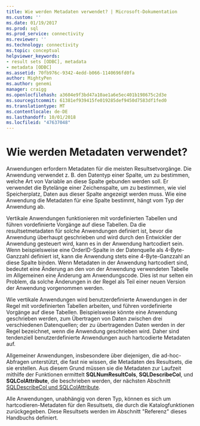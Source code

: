 ```yaml
---
title: Wie werden Metadaten verwendet? | Microsoft-Dokumentation
ms.custom: ''
ms.date: 01/19/2017
ms.prod: sql
ms.prod_service: connectivity
ms.reviewer: ''
ms.technology: connectivity
ms.topic: conceptual
helpviewer_keywords:
- result sets [ODBC], metadata
- metadata [ODBC]
ms.assetid: 70fb976c-9342-4edd-b066-1140696fd0fa
author: MightyPen
ms.author: genemi
manager: craigg
ms.openlocfilehash: a3604e9f3bd47a10ae1a6e5ec401b198675c2d3e
ms.sourcegitcommit: 61381ef939415fe019285def9450d7583df1fed0
ms.translationtype: MT
ms.contentlocale: de-DE
ms.lasthandoff: 10/01/2018
ms.locfileid: "47637048"
---
```

# <a name="how-is-metadata-used"></a>Wie werden Metadaten verwendet?
Anwendungen erfordern Metadaten für die meisten Resultsetvorgänge. Die Anwendung verwendet z. B. den Datentyp einer Spalte, um zu bestimmen, welche Art von Variable an diese Spalte gebunden werden soll. Er verwendet die Bytelänge einer Zeichenspalte, um zu bestimmen, wie viel Speicherplatz, Daten aus dieser Spalte angezeigt werden muss. Wie eine Anwendung die Metadaten für eine Spalte bestimmt, hängt vom Typ der Anwendung ab.  
  
 Vertikale Anwendungen funktionieren mit vordefinierten Tabellen und führen vordefinierte Vorgänge auf diese Tabellen. Da die resultsetmetadaten für solche Anwendungen definiert ist, bevor die Anwendung überhaupt geschrieben und wird durch den Entwickler der Anwendung gesteuert wird, kann es in der Anwendung hartcodiert sein. Wenn beispielsweise eine OrderID-Spalte in der Datenquelle als 4-Byte-Ganzzahl definiert ist, kann die Anwendung stets eine 4-Byte-Ganzzahl an diese Spalte binden. Wenn Metadaten in der Anwendung hartcodiert sind, bedeutet eine Änderung an den von der Anwendung verwendeten Tabelle im Allgemeinen eine Änderung am Anwendungscode. Dies ist nur selten ein Problem, da solche Änderungen in der Regel als Teil einer neuen Version der Anwendung vorgenommen werden.  
  
 Wie vertikale Anwendungen wird benutzerdefinierte Anwendungen in der Regel mit vordefinierten Tabellen arbeiten, und führen vordefinierte Vorgänge auf diese Tabellen. Beispielsweise könnte eine Anwendung geschrieben werden, zum Übertragen von Daten zwischen drei verschiedenen Datenquellen; der zu übertragenden Daten werden in der Regel bezeichnet, wenn die Anwendung geschrieben wird. Daher sind tendenziell benutzerdefinierte Anwendungen auch hartcodierte Metadaten auf.  
  
 Allgemeiner Anwendungen, insbesondere über diejenigen, die ad-hoc-Abfragen unterstützt, die fast nie wissen, die Metadaten des Resultsets, die sie erstellen. Aus diesem Grund müssen sie die Metadaten zur Laufzeit mithilfe der Funktionen ermittelt **SQLNumResultCols**, **SQLDescribeCol**, und **SQLColAttribute**, die beschrieben werden, der nächsten Abschnitt [SQLDescribeCol und SQLColAttribute](../../../odbc/reference/develop-app/sqldescribecol-and-sqlcolattribute.md).  
  
 Alle Anwendungen, unabhängig von deren Typ, können es sich um hartcodieren-Metadaten für den Resultsets, die durch die Katalogfunktionen zurückgegeben. Diese Resultsets werden im Abschnitt "Referenz" dieses Handbuchs definiert.
